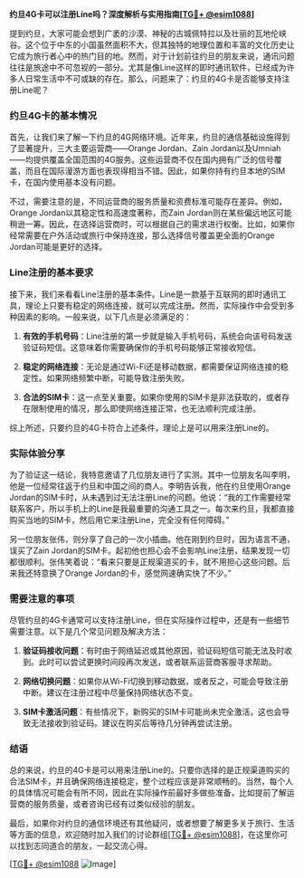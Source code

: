 **约旦4G卡可以注册Line吗？深度解析与实用指南[[TG💪+ @esim1088](https://t.me/s/esim1088)]**

提到约旦，大家可能会想到广袤的沙漠、神秘的古城佩特拉以及壮丽的瓦地伦峡谷。这个位于中东的小国虽然面积不大，但其独特的地理位置和丰富的文化历史让它成为旅行者心中的热门目的地。然而，对于计划前往约旦的朋友来说，通讯问题往往是旅途中不可忽视的一部分。尤其是像Line这样的即时通讯软件，已经成为许多人日常生活中不可或缺的存在。那么，问题来了：约旦的4G卡是否能够支持注册Line呢？

### 约旦4G卡的基本情况

首先，让我们来了解一下约旦的4G网络环境。近年来，约旦的通信基础设施得到了显著提升，三大主要运营商——Orange Jordan、Zain Jordan以及Umniah——均提供覆盖全国范围的4G服务。这些运营商不仅在国内拥有广泛的信号覆盖，而且在国际漫游方面也表现得相当不错。因此，如果你持有约旦本地的SIM卡，在国内使用基本没有问题。

不过，需要注意的是，不同运营商的服务质量和资费标准可能存在差异。例如，Orange Jordan以其稳定性和高速度著称，而Zain Jordan则在某些偏远地区可能稍逊一筹。因此，在选择运营商时，可以根据自己的需求进行权衡。比如，如果你经常需要在户外活动或旅行中保持连接，那么选择信号覆盖更全面的Orange Jordan可能是更好的选择。

### Line注册的基本要求

接下来，我们来看看Line注册的基本条件。Line是一款基于互联网的即时通讯工具，理论上只要有稳定的网络连接，就可以完成注册。然而，实际操作中会受到多种因素的影响。一般来说，以下几点是必须满足的：

1. **有效的手机号码**：Line注册的第一步就是输入手机号码，系统会向该号码发送验证码短信。这意味着你需要确保你的手机号码能够正常接收短信。
   
2. **稳定的网络连接**：无论是通过Wi-Fi还是移动数据，都需要保证网络连接的稳定性。如果网络频繁中断，可能导致注册失败。

3. **合法的SIM卡**：这一点至关重要。如果你使用的SIM卡是非法获取的，或者存在限制使用的情况，那么即使网络连接正常，也无法顺利完成注册。

综上所述，只要约旦的4G卡符合上述条件，理论上是可以用来注册Line的。

### 实际体验分享

为了验证这一结论，我特意邀请了几位朋友进行了实测。其中一位朋友名叫李明，他是一位经常往返于约旦和中国之间的商人。李明告诉我，他在约旦使用Orange Jordan的SIM卡时，从未遇到过无法注册Line的问题。他说：“我的工作需要经常联系客户，所以手机上的Line是我最重要的沟通工具之一。每次来约旦，我都直接购买当地的SIM卡，然后用它来注册Line，完全没有任何障碍。”

另一位朋友张伟，则分享了自己的一次小插曲。他在刚到约旦时，因为语言不通，误买了Zain Jordan的SIM卡。起初他也担心会不会影响Line注册，结果发现一切都很顺利。张伟笑着说：“看来只要是正规渠道买的卡，就不用担心这些问题。后来我还特意换了Orange Jordan的卡，感觉网速确实快了不少。”

### 需要注意的事项

尽管约旦的4G卡通常可以支持注册Line，但在实际操作过程中，还是有一些细节需要注意。以下是几个常见问题及解决方法：

1. **验证码接收问题**：有时由于网络延迟或其他原因，验证码短信可能无法及时收到。此时可以尝试更换时间段再次发送，或者联系运营商客服寻求帮助。

2. **网络切换问题**：如果你从Wi-Fi切换到移动数据，或者反之，可能会导致注册中断。建议在注册过程中尽量保持网络状态不变。

3. **SIM卡激活问题**：有些情况下，新购买的SIM卡可能尚未完全激活，这也会导致无法接收到验证码。建议在购买后等待几分钟再尝试注册。

### 结语

总的来说，约旦的4G卡是可以用来注册Line的。只要你选择的是正规渠道购买的合法SIM卡，并且确保网络连接稳定，整个过程应该是非常顺畅的。当然，每个人的具体情况可能会有所不同，因此在实际操作前最好多做些准备，比如提前了解运营商的服务质量，或者咨询已经有过类似经验的朋友。

最后，如果你对约旦的通信环境还有其他疑问，或者想要了解更多关于旅行、生活等方面的信息，欢迎随时加入我们的讨论群组[[TG💪+ @esim1088](https://t.me/s/esim1088)]，在这里你可以找到志同道合的朋友，一起交流心得。

[[TG💪+ @esim1088](https://t.me/s/esim1088) ![Image](https://i.postimg.cc/4NQfJmqS/Snipaste-2025-05-13-00-14-12.png)]